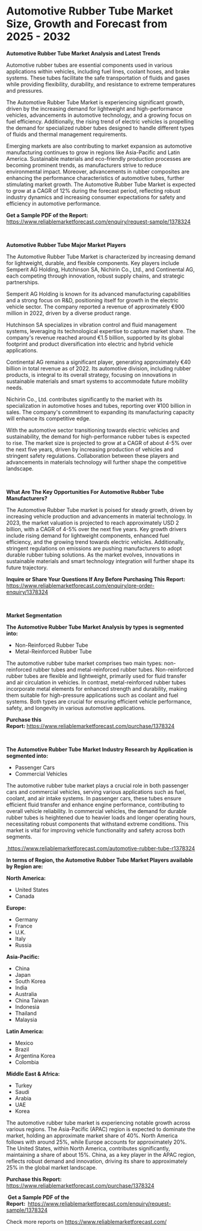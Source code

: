 <p><h1>Automotive Rubber Tube Market Size, Growth and Forecast from 2025 - 2032</h1></p><p><strong>Automotive Rubber Tube Market Analysis and Latest Trends</strong></p>
<p><p>Automotive rubber tubes are essential components used in various applications within vehicles, including fuel lines, coolant hoses, and brake systems. These tubes facilitate the safe transportation of fluids and gases while providing flexibility, durability, and resistance to extreme temperatures and pressures. </p><p>The Automotive Rubber Tube Market is experiencing significant growth, driven by the increasing demand for lightweight and high-performance vehicles, advancements in automotive technology, and a growing focus on fuel efficiency. Additionally, the rising trend of electric vehicles is propelling the demand for specialized rubber tubes designed to handle different types of fluids and thermal management requirements.</p><p>Emerging markets are also contributing to market expansion as automotive manufacturing continues to grow in regions like Asia-Pacific and Latin America. Sustainable materials and eco-friendly production processes are becoming prominent trends, as manufacturers strive to reduce environmental impact. Moreover, advancements in rubber composites are enhancing the performance characteristics of automotive tubes, further stimulating market growth. The Automotive Rubber Tube Market is expected to grow at a CAGR of 12% during the forecast period, reflecting robust industry dynamics and increasing consumer expectations for safety and efficiency in automotive performance.</p></p>
<p><strong>Get a Sample PDF of the Report:&nbsp;</strong> <a href="https://www.reliablemarketforecast.com/enquiry/request-sample/1378324?utm_campaign=3357&utm_medium=2&utm_source=Github&utm_content=ia&utm_term=30032025&utm_id=automotive-rubber-tube">https://www.reliablemarketforecast.com/enquiry/request-sample/1378324</a></p>
<p>&nbsp;</p>
<p><strong>Automotive Rubber Tube Major Market Players</strong></p>
<p><p>The Automotive Rubber Tube Market is characterized by increasing demand for lightweight, durable, and flexible components. Key players include Semperit AG Holding, Hutchinson SA, Nichirin Co., Ltd., and Continental AG, each competing through innovation, robust supply chains, and strategic partnerships.</p><p>Semperit AG Holding is known for its advanced manufacturing capabilities and a strong focus on R&D, positioning itself for growth in the electric vehicle sector. The company reported a revenue of approximately €900 million in 2022, driven by a diverse product range.</p><p>Hutchinson SA specializes in vibration control and fluid management systems, leveraging its technological expertise to capture market share. The company's revenue reached around €1.5 billion, supported by its global footprint and product diversification into electric and hybrid vehicle applications.</p><p>Continental AG remains a significant player, generating approximately €40 billion in total revenue as of 2022. Its automotive division, including rubber products, is integral to its overall strategy, focusing on innovations in sustainable materials and smart systems to accommodate future mobility needs.</p><p>Nichirin Co., Ltd. contributes significantly to the market with its specialization in automotive hoses and tubes, reporting over ¥100 billion in sales. The company's commitment to expanding its manufacturing capacity will enhance its competitive edge.</p><p>With the automotive sector transitioning towards electric vehicles and sustainability, the demand for high-performance rubber tubes is expected to rise. The market size is projected to grow at a CAGR of about 4-5% over the next five years, driven by increasing production of vehicles and stringent safety regulations. Collaboration between these players and advancements in materials technology will further shape the competitive landscape.</p></p>
<p>&nbsp;</p>
<p><strong>What Are The Key Opportunities For Automotive Rubber Tube Manufacturers?</strong></p>
<p><p>The Automotive Rubber Tube market is poised for steady growth, driven by increasing vehicle production and advancements in material technology. In 2023, the market valuation is projected to reach approximately USD 2 billion, with a CAGR of 4-5% over the next five years. Key growth drivers include rising demand for lightweight components, enhanced fuel efficiency, and the growing trend towards electric vehicles. Additionally, stringent regulations on emissions are pushing manufacturers to adopt durable rubber tubing solutions. As the market evolves, innovations in sustainable materials and smart technology integration will further shape its future trajectory.</p></p>
<p><strong>Inquire or Share Your Questions If Any Before Purchasing This Report:</strong> <a href="https://www.reliablemarketforecast.com/enquiry/pre-order-enquiry/1378324?utm_campaign=3357&utm_medium=2&utm_source=Github&utm_content=ia&utm_term=30032025&utm_id=automotive-rubber-tube">https://www.reliablemarketforecast.com/enquiry/pre-order-enquiry/1378324</a></p>
<p>&nbsp;</p>
<p><strong>Market Segmentation</strong></p>
<p><strong>The Automotive Rubber Tube Market Analysis by types is segmented into:</strong></p>
<p><ul><li>Non-Reinforced Rubber Tube</li><li>Metal-Reinforced Rubber Tube</li></ul></p>
<p><p>The automotive rubber tube market comprises two main types: non-reinforced rubber tubes and metal-reinforced rubber tubes. Non-reinforced rubber tubes are flexible and lightweight, primarily used for fluid transfer and air circulation in vehicles. In contrast, metal-reinforced rubber tubes incorporate metal elements for enhanced strength and durability, making them suitable for high-pressure applications such as coolant and fuel systems. Both types are crucial for ensuring efficient vehicle performance, safety, and longevity in various automotive applications.</p></p>
<p><strong>Purchase this Report:&nbsp;</strong><a href="https://www.reliablemarketforecast.com/purchase/1378324?utm_campaign=3357&utm_medium=2&utm_source=Github&utm_content=ia&utm_term=30032025&utm_id=automotive-rubber-tube">https://www.reliablemarketforecast.com/purchase/1378324</a></p>
<p>&nbsp;</p>
<p><strong>The Automotive Rubber Tube Market Industry Research by Application is segmented into:</strong></p>
<p><ul><li>Passenger Cars</li><li>Commercial Vehicles</li></ul></p>
<p><p>The automotive rubber tube market plays a crucial role in both passenger cars and commercial vehicles, serving various applications such as fuel, coolant, and air intake systems. In passenger cars, these tubes ensure efficient fluid transfer and enhance engine performance, contributing to overall vehicle reliability. In commercial vehicles, the demand for durable rubber tubes is heightened due to heavier loads and longer operating hours, necessitating robust components that withstand extreme conditions. This market is vital for improving vehicle functionality and safety across both segments.</p></p>
<p><a href="https://www.reliablemarketforecast.com/automotive-rubber-tube-r1378324?utm_campaign=3357&utm_medium=2&utm_source=Github&utm_content=ia&utm_term=30032025&utm_id=automotive-rubber-tube">&nbsp;https://www.reliablemarketforecast.com/automotive-rubber-tube-r1378324</a></p>
<p><strong>In terms of Region, the Automotive Rubber Tube Market Players available by Region are:</strong></p>
<p>
    <p> <strong> North America: </strong>
        <ul>
            <li>United States</li>
            <li>Canada</li>
        </ul>
        </p> 
    <p> <strong> Europe: </strong>
        <ul>
            <li>Germany</li>
            <li>France</li>
            <li>U.K.</li>
            <li>Italy</li>
            <li>Russia</li>
        </ul>
        </p> 
    <p> <strong> Asia-Pacific: </strong>
        <ul>
            <li>China</li>
            <li>Japan</li>
            <li>South Korea</li>
            <li>India</li>
            <li>Australia</li>
            <li>China Taiwan</li>
            <li>Indonesia</li>
            <li>Thailand</li>
            <li>Malaysia</li>
        </ul>
        </p> 
    <p> <strong> Latin America: </strong>
        <ul>
            <li>Mexico</li>
            <li>Brazil</li>
            <li>Argentina Korea</li>
            <li>Colombia</li>
        </ul>
        </p> 
    <p> <strong> Middle East & Africa: </strong>
        <ul>
            <li>Turkey</li>
            <li>Saudi</li>
            <li>Arabia</li>
            <li>UAE</li>
            <li>Korea</li>
        </ul>
    </p>
    </p>
<p><p>The automotive rubber tube market is experiencing notable growth across various regions. The Asia-Pacific (APAC) region is expected to dominate the market, holding an approximate market share of 40%. North America follows with around 25%, while Europe accounts for approximately 20%. The United States, within North America, contributes significantly, maintaining a share of about 15%. China, as a key player in the APAC region, reflects robust demand and innovation, driving its share to approximately 25% in the global market landscape.</p></p>
<p><strong>Purchase this Report: </strong><a href="https://www.reliablemarketforecast.com/purchase/1378324?utm_campaign=3357&utm_medium=2&utm_source=Github&utm_content=ia&utm_term=30032025&utm_id=automotive-rubber-tube">https://www.reliablemarketforecast.com/purchase/1378324</a></p>
<p>&nbsp;<strong>Get a Sample PDF of the Report:&nbsp;&nbsp;</strong><a href="https://www.reliablemarketforecast.com/enquiry/request-sample/1378324?utm_campaign=3357&utm_medium=2&utm_source=Github&utm_content=ia&utm_term=30032025&utm_id=automotive-rubber-tube">https://www.reliablemarketforecast.com/enquiry/request-sample/1378324</a></p>
<p><strong></strong></p>
<p>Check more reports on <a href="https://www.reliablemarketforecast.com/?utm_campaign=3357&utm_medium=2&utm_source=Github&utm_content=ia&utm_term=30032025&utm_id=automotive-rubber-tube">https://www.reliablemarketforecast.com/</a></p>